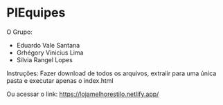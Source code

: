 # PIEquipes
O Grupo:
- Eduardo Vale Santana
- Grhégory Vinicius Lima
- Silvia Rangel Lopes

Instruções: Fazer download de todos os arquivos, extraiir para uma única pasta e executar apenas o index.html

Ou acessar o link:
https://lojamelhorestilo.netlify.app/
